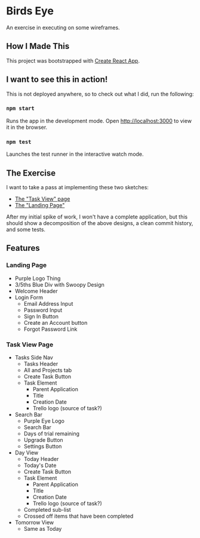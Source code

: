 # Birds Eye

An exercise in executing on some wireframes.

## How I Made This

This project was bootstrapped with
[Create React App](https://github.com/facebook/create-react-app).

## I want to see this in action!

This is not deployed anywhere, so to check out what I did, run the
following:

### `npm start`

Runs the app in the development mode.
Open [http://localhost:3000](http://localhost:3000) to view it in the browser.

### `npm test`

Launches the test runner in the interactive watch mode.

## The Exercise

I want to take a pass at implementing these two sketches:

* [The "Task View" page](https://cl.ly/5d7546792d76)
* [The "Landing Page"](https://cl.ly/c916e05f60b3)

After my initial spike of work, I won't have a complete application, but this
should show a decomposition of the above designs, a clean commit history, and
some tests.

## Features

### Landing Page

* Purple Logo Thing
* 3/5ths Blue Div with Swoopy Design
* Welcome Header
* Login Form
  * Email Address Input
  * Password Input
  * Sign In Button
  * Create an Account button
  * Forgot Password Link

### Task View Page

* Tasks Side Nav
  * Tasks Header
  * All and Projects tab
  * Create Task Button
  * Task Element
    * Parent Application
    * Title
    * Creation Date
    * Trello logo (source of task?)
* Search Bar
  * Purple Eye Logo
  * Search Bar
  * Days of trial remaining
  * Upgrade Button
  * Settings Button
* Day View
  * Today Header
  * Today's Date
  * Create Task Button
  * Task Element
    * Parent Application
    * Title
    * Creation Date
    * Trello logo (source of task?)
  * Completed sub-list
  * Crossed off items that have been completed
* Tomorrow View
  * Same as Today
